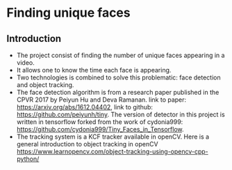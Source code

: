 # Finding unique faces

## Introduction

- The project consist of finding the number of unique faces appearing in a video.
- It allows one to know the time each face is appearing.
- Two technologies is combined to solve this problematic: face detection and object tracking.
- The face detection algorithm is from a research paper published in the CPVR 2017 by Peiyun Hu and Deva Ramanan. link to paper:             https://arxiv.org/abs/1612.04402, link to github: https://github.com/peiyunh/tiny. The version of detector in this project is written in   tensorflow forked from the work of cydonia999: https://github.com/cydonia999/Tiny_Faces_in_Tensorflow.
- The tracking system is a KCF tracker available in openCV. Here is a general introduction to object tracking in openCV https://www.learnopencv.com/object-tracking-using-opencv-cpp-python/   
